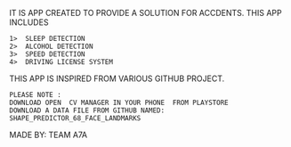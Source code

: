 IT IS  APP CREATED TO PROVIDE A SOLUTION FOR  ACCDENTS.
THIS APP INCLUDES 


	1>  SLEEP DETECTION 
	2>  ALCOHOL DETECTION
	3>  SPEED DETECTION
	4>  DRIVING LICENSE SYSTEM



THIS APP IS INSPIRED FROM VARIOUS GITHUB PROJECT.

	PLEASE NOTE :
	DOWNLOAD OPEN  CV MANAGER IN YOUR PHONE  FROM PLAYSTORE
	DOWNLOAD A DATA FILE FROM GITHUB NAMED:  SHAPE_PREDICTOR_68_FACE_LANDMARKS

MADE BY: TEAM A7A 
